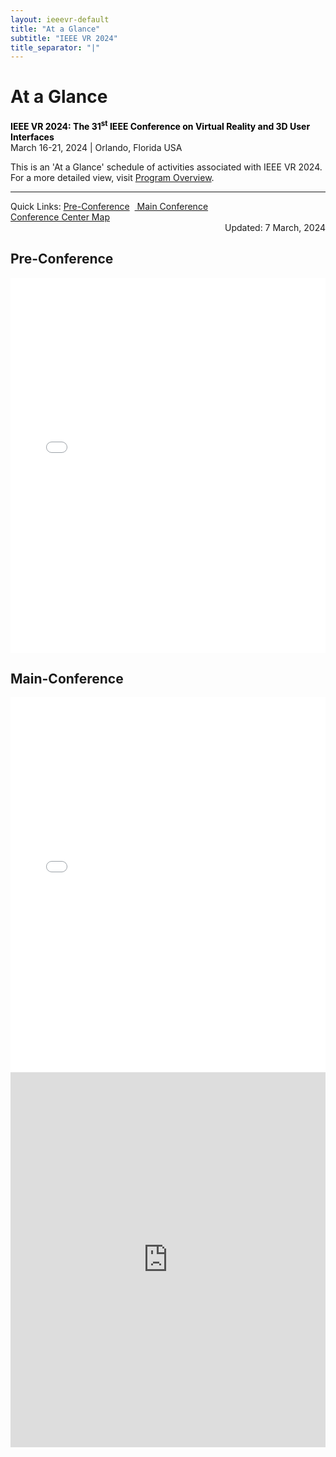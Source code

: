 ```yaml
---
layout: ieeevr-default
title: "At a Glance"
subtitle: "IEEE VR 2024"
title_separator: "|"
---
```


<div>
    <h1 id="cfp-demos">At a Glance</h1>
    <p>
        <strong style="color: black">IEEE VR 2024: The 31<sup>st</sup> IEEE Conference on Virtual Reality and 3D User Interfaces</strong><br />
            March 16-21, 2024 | Orlando, Florida USA
    </p> 
    <div class="ieeevrmsgbox bold alignCenter">
        <div class = "ieeevrmsgboxInside med">
           This is an 'At a Glance' schedule of activities associated with IEEE VR 2024. <br/>
           For a more detailed view, visit <a href="{{ "/program/overview/" | relative_url }}">Program Overview</a>.<br>
           <span class="main_view"><hr></span>
           <div class="alignCenter main_view">Quick Links: <a href="#pre">Pre-Conference</a>&nbsp;&nbsp;<a href="#full"> Main Conference</a></div>
           <div><a href="{{ "/assets/map/FINAL_Contemporary_CapacityChart_Floorplans_as_of_7.13.16.pdf" | relative_url }}" target="_blank">Conference Center Map</a></div>
           <div class="italic med" style="text-align: right;">Updated: 7 March, 2024 </div>
        </div>
    </div>   
    <div class="main_view"> 
        <h2 id="pre">Pre-Conference</h2>
        <iframe src="{{"/assets/program/vr2024_overall_schedule-32-public-pre.pdf" | relative_url }}#zoom=40" 
            title="IEEE VR 2024 Schedule (PDF)"
            width="100%"
            height="600px"
            loading="lazy"
            style="border:none;">
        </iframe>
        <h2 id="full">Main-Conference</h2>
        <iframe src="{{"/assets/program/vr2024_overall_schedule-34-public-main.pdf" | relative_url }}#zoom=31" 
            title="IEEE VR 2024 Schedule (PDF)"
            width="100%"
            height="600px"
            loading="lazy"
            style="border:none;">
        </iframe>
    </div>
     <div class="mobile_view">         
         <iframe frameborder="0" scrolling="no" height="600px" width="100%" src="https://docs.google.com/gview?url=https://ieeevr.org/2024-test/assets/program/vr2024_overall_schedule-34-public-mobile.pdf&embedded=true"> </iframe>    
    </div>
</div>